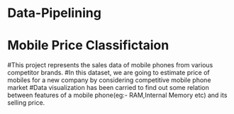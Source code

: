 # Data-Pipelining

# Mobile Price Classifictaion

#This project represents the sales data of mobile phones from various competitor brands.
#In this dataset, we are going to estimate price of mobiles for a new company by considering competitive mobile phone market 
#Data visualization has been carried to find out some relation between features of a mobile phone(eg:- RAM,Internal Memory etc) and its selling price.

